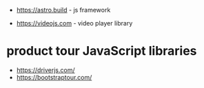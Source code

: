 * https://astro.build - js framework

* https://videojs.com - video player library

# product tour JavaScript libraries
* https://driverjs.com/
* https://bootstraptour.com/